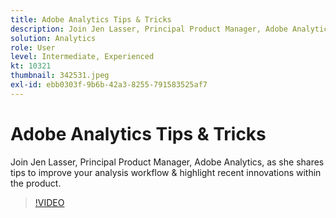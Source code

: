 ```yaml
---
title: Adobe Analytics Tips & Tricks
description: Join Jen Lasser, Principal Product Manager, Adobe Analytics, as she shares tips to improve your analysis workflow & highlight recent innovations
solution: Analytics
role: User
level: Intermediate, Experienced
kt: 10321
thumbnail: 342531.jpeg
exl-id: ebb0303f-9b6b-42a3-8255-791583525af7
---
```

# Adobe Analytics Tips & Tricks

Join Jen Lasser, Principal Product Manager, Adobe Analytics, as she shares tips to improve your analysis workflow & highlight recent innovations within the product.

>[!VIDEO](https://video.tv.adobe.com/v/342531/?quality=12&learn=on)
